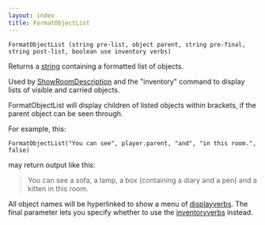 ```yaml
---
layout: index
title: FormatObjectList
---
```


    FormatObjectList (string pre-list, object parent, string pre-final, string post-list, boolean use inventory verbs)

Returns a [string](../../../types/string.html) containing a formatted list of objects.

Used by [ShowRoomDescription](showroomdescription.html) and the "inventory" command to display lists of visible and carried objects.

FormatObjectList will display children of listed objects within brackets, if the parent object can be seen through.

For example, this:

    FormatObjectList("You can see", player.parent, "and", "in this room.", false)

may return output like this:

> You can see a sofa, a lamp, a box (containing a diary and a pen) and a kitten in this room.

All object names will be hyperlinked to show a menu of [displayverbs](../../../attributes/displayverbs.html). The final parameter lets you specify whether to use the [inventoryverbs](../../../attributes/inventoryverbs.html) instead.
